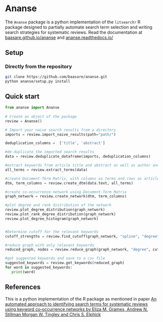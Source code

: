 # Ananse

The ``Ananse`` package is a python implementation of the ``litsearchr`` R package  designed to partially automate search term selection and writing search strategies for systematic reviews. Read the documentation at [baasare.github.io/ananse](https://besjournals.onlinelibrary.wiley.com/doi/10.1111/2041-210X.13268) and [ananse.readthedocs.io/](https://ananse.readthedocs.io/en/latest/index.html)

## Setup

### Directly from the repository

```bash
git clone https://github.com/baasare/ananse.git
python ananse/setup.py install
```

## Quick start              

```python
from ananse import Ananse
    
# Create an object of the package
review = Ananse()

# Import your naive search results from a directory 
imports = review.import_naive_results(path="path/")

deduplication_columns =  ['title', 'abstract']

#de-duplicate the imported search results
data = review.deduplicate_dataframe(imports, deduplication_columns)

#extract keywords from article title and abstract as well as author and database tagged keywords
all_terms = review.extract_terms(data)

#create Document-Term Matrix, with columns as terms and rows as articles
dtm, term_columns = review.create_dtm(data.text, all_terms)

#create co-occurrence network using Document-Term Matrix
graph_network = review.create_network(dtm, term_columns)

#plot degree and rank distribution of the network
review.plot_degree_distribution(graph_network)
review.plot_rank_degree_distribution(graph_network)
review.plot_degree_histogram(graph_network)


#Determine cutoff for the relevant keywords
cutoff_strengths = review.find_cutoff(graph_network, "spline", "degree", degrees=2, knot_num=1, percent=0.8)

#reduce graph with only relevant keywords 
reduced_graph, nodes = review.reduce_graph(graph_network, "degree", cutoff_strengths)

#get suggested keywords and save to a csv file
suggested_keywords = review.get_keywords(reduced_graph)
for word in suggested_keywords:
   print(word)


```


## References

This is a python implementation of the R package as mentioned in paper [An automated approach to identifying search terms for systematic reviews using keyword co‐occurrence networks by Eliza M. Grames, Andrew N. Stillman  Morgan W. Tingley and Chris S. Elphick](https://besjournals.onlinelibrary.wiley.com/doi/10.1111/2041-210X.13268)